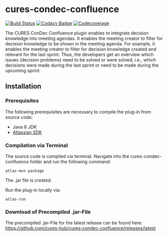 # cures-condec-confluence

[![Build Status](https://travis-ci.org/cures-hub/cures-condec-confluence.svg?branch=master)](https://travis-ci.org/cures-hub/cures-condec-confluence)
[![Codacy Badge](https://api.codacy.com/project/badge/Grade/2c59df7152a0442181d47e59e4033b23)](https://www.codacy.com/app/UHD/cures-condec-confluence?utm_source=github.com&amp;utm_medium=referral&amp;utm_content=cures-hub/cures-condec-confluence&amp;utm_campaign=Badge_Grade)
[![Codecoverage](https://codecov.io/gh/cures-hub/cures-condec-confluence/branch/master/graph/badge.svg)](https://codecov.io/gh/cures-hub/cures-condec-confluence/branch/master)

The CURES ConDec Confluence plugin enables to integrate decision knowledge into meeting agendas.
It enables the meeting creator to filter for decision knowledge to be shown in the meeting agenda.
For example, it enables the meeting creator to filter for decision knowledge created and relevant for the last sprint.
Thus, the developers get an overview which issues (decision problems) need to be solved or were solved, i.e., which decisions were made during the last sprint or need to be made during the upcoming sprint.

## Installation

### Prerequisites
The following prerequisites are necessary to compile the plug-in from source code:
- Java 8 JDK
- [Atlassian SDK](https://developer.atlassian.com/docs/getting-started/set-up-the-atlassian-plugin-sdk-and-build-a-project)

### Compilation via Terminal
The source code is compiled via terminal.
Navigate into the cures-condec-confluence folder and run the following command:
```
atlas-mvn package
```
The .jar file is created.

Run the plug-in locally via:
```
atlas-run
```

### Download of Precompiled .jar-File
The precompiled .jar-File for the latest release can be found here: https://github.com/cures-hub/cures-condec-confluence/releases/latest